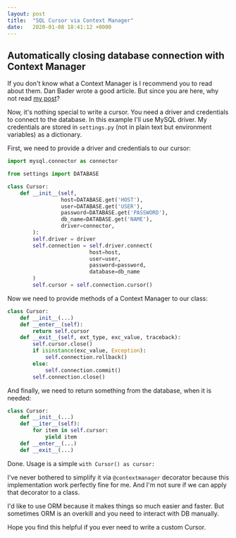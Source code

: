 ```yaml
---
layout: post
title:  "SQL Cursor via Context Manager"
date:   2020-01-08 18:41:12 +0000
---
```


## Automatically closing database connection with Context Manager

If you don't know what a Context Manager is I recommend you to read about them. Dan Bader wrote a good article. But since you are here, why not read [my post](https://cos-of-me.github.io/blog/2019/11/04/why-context-manager-is-useful.html)?

Now, it's nothing special to write a cursor. You need a driver and credentials to connect to the database. In this example I'll use MySQL driver. My credentials are stored in `settings.py` (not in plain text but environment variables) as a dictionary.

First, we need to provide a driver and credentials to our cursor:

```python
import mysql.connector as connector

from settings import DATABASE

class Cursor:
    def __init__(self,
                 host=DATABASE.get('HOST'),
                 user=DATABASE.get('USER'),
                 password=DATABASE.get('PASSWORD'),
                 db_name=DATABASE.get('NAME'),
                 driver=connector,
        ):
        self.driver = driver
        self.connection = self.driver.connect(
                          host=host,
                          user=user,
                          password=password,
                          database=db_name
        )
        self.cursor = self.connection.cursor()
```

Now we need to provide methods of a Context Manager to our class:

```python
class Cursor:
    def __init__(...)
    def __enter__(self):
        return self.cursor
    def __exit__(self, ext_type, exc_value, traceback):
        self.cursor.close()
        if isinstance(exc_value, Exception):
            self.connection.rollback()
        else:
            self.connection.commit()
        self.connection.close()
```

And finally, we need to return something from the database, when it is needed:

```python
class Cursor:
    def __init__(...)
    def __iter__(self):
        for item in self.cursor:
            yield item
    def __enter__(...)
    def __exit__(...)
```

Done. Usage is a simple `with Cursor() as cursor:`

I've never bothered to simplify it via `@contextmanager` decorator because this implementation work perfectly fine for me. And I'm not sure if we can apply that decorator to a class.

I'd like to use ORM because it makes things so much easier and faster. But sometimes ORM is an overkill and you need to interact with DB manually.

Hope you find this helpful if you ever need to write a custom Cursor.
